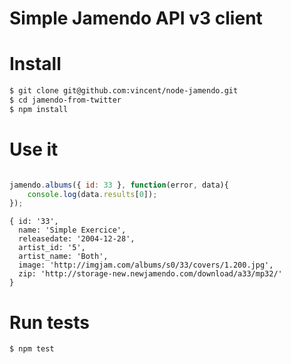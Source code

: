 # Simple Jamendo API v3 client

# Install
```bash
$ git clone git@github.com:vincent/node-jamendo.git
$ cd jamendo-from-twitter
$ npm install
```

# Use it
```javascript

jamendo.albums({ id: 33 }, function(error, data){
	console.log(data.results[0]);
});
```
```
{ id: '33',
  name: 'Simple Exercice',
  releasedate: '2004-12-28',
  artist_id: '5',
  artist_name: 'Both',
  image: 'http://imgjam.com/albums/s0/33/covers/1.200.jpg',
  zip: 'http://storage-new.newjamendo.com/download/a33/mp32/'
}
```


# Run tests
```bash
$ npm test
```